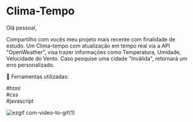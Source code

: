 # Clima-Tempo

Olá pessoal,

Compartilho com vocês meu projeto mais recente com finalidade de estudo. Um Clima-tempo com atualização em tempo real via a API "OpenWeather", visa trazer informações como Temperatura, Umidade, Velocidade do Vento. Caso pesquise uma cidade "Inválida", retornará um erro personalizado.

🔨 Ferramentas utilizadas:

#html</br>
#css</br>
#javascript</br>

![ezgif com-video-to-gif(1)](https://github.com/Liano72/Clima-Tempo/assets/89361754/a381400f-8d05-4359-9a52-6a6ce46fde93)

